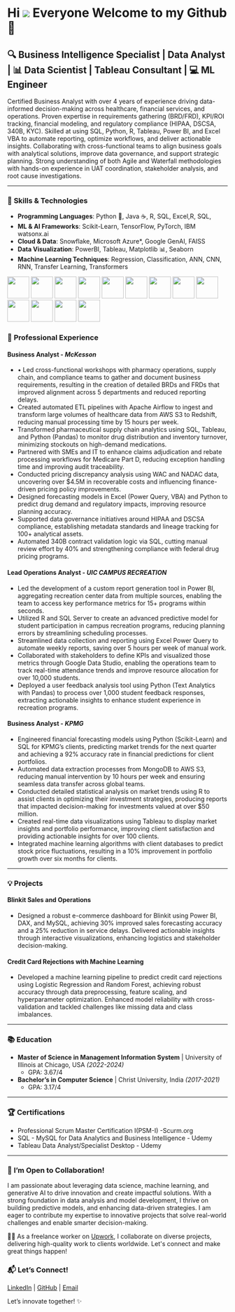 Hi ![](https://user-images.githubusercontent.com/18350557/176309783-0785949b-9127-417c-8b55-ab5a4333674e.gif) Everyone Welcome to my Github🚀
================================================================================================================================================ 

## 🔍 Business Intelligence Specialist | Data Analyst | 📊 Data Scientist | Tableau Consultant | 💻 ML Engineer 

Certified Business Analyst with over 4 years of experience driving data-informed decision-making across healthcare, financial services, and operations. Proven expertise in requirements gathering (BRD/FRD), KPI/ROI tracking, financial modeling, and regulatory compliance (HIPAA, DSCSA, 340B, KYC). Skilled at using SQL, Python, R, Tableau, Power BI, and Excel VBA to automate reporting, optimize workflows, and deliver actionable insights. Collaborating with cross-functional teams to align business goals with analytical solutions, improve data governance, and support strategic planning. Strong understanding of both Agile and Waterfall methodologies with hands-on experience in UAT coordination, stakeholder analysis, and root cause investigations.

---

### 🧠 **Skills & Technologies**
- **Programming Languages**: Python 🐍, Java ☕, R, SQL, Excel,R, SQL,
- **ML & AI Frameworks**: Scikit-Learn, TensorFlow, PyTorch, IBM watsonx.ai
- **Cloud & Data**: Snowflake, Microsoft Azure*, Google GenAI, FAISS
- **Data Visualization**: PowerBI, Tableau, Matplotlib 📊, Seaborn
- **Machine Learning Techniques**: Regression, Classification, ANN, CNN, RNN, Transfer Learning, Transformers

<code><img height="50" src="https://www.vectorlogo.zone/logos/python/python-ar21.svg"></code>
<code><img height="50" src="https://www.vectorlogo.zone/logos/docker/docker-ar21.svg"></code>
<code><img height="50" src="https://www.vectorlogo.zone/logos/tensorflow/tensorflow-ar21.svg"></code>
<code><img height="50" src="https://www.vectorlogo.zone/logos/google_cloud/google_cloud-ar21.svg"></code>
<code><img height="50" src="https://www.vectorlogo.zone/logos/google_cloud_run/google_cloud_run-ar21.svg"></code>
<code><img height="50" src="https://www.vectorlogo.zone/logos/mysql/mysql-ar21.svg"></code>
<code><img height="50" src="https://www.vectorlogo.zone/logos/amazon_aws/amazon_aws-ar21.svg"></code>
<code><img height="50" src="https://www.vectorlogo.zone/logos/mongodb/mongodb-ar21.svg"></code>
<code><img height="50" src="https://www.vectorlogo.zone/logos/w3_html5/w3_html5-ar21.svg"></code>
<code><img height="50" src="https://www.vectorlogo.zone/logos/r-project/r-project-ar21.svg"></code>
<code><img height="50" src="https://www.vectorlogo.zone/logos/gnu_bash/gnu_bash-ar21.svg"></code>
<code><img height="50" src="https://www.vectorlogo.zone/logos/microsoft_azure/microsoft_azure-ar21.svg"></code>
<code><img height="50" src="https://www.vectorlogo.zone/logos/azurecontainerregistry/azurecontainerregistry-ar21.svg"></code>

                                

### 🔬 **Professional Experience**
#### **Business Analyst** - *McKesson*
- •	Led cross-functional workshops with pharmacy operations, supply chain, and compliance teams to gather and document business requirements, resulting in the creation of detailed BRDs and FRDs that improved alignment across 5 departments and reduced reporting delays.
- Created automated ETL pipelines with Apache Airflow to ingest and transform large volumes of healthcare data from AWS S3
to Redshift, reducing manual processing time by 15 hours per week.
- Transformed pharmaceutical supply chain analytics using SQL, Tableau, and Python (Pandas) to monitor drug distribution and inventory turnover, minimizing stockouts on high-demand medications.
- Partnered with SMEs and IT to enhance claims adjudication and rebate processing workflows for Medicare Part D, reducing exception handling time and improving audit traceability.
- Conducted pricing discrepancy analysis using WAC and NADAC data, uncovering over $4.5M in recoverable costs and influencing finance-driven pricing policy improvements.
- Designed forecasting models in Excel (Power Query, VBA) and Python to predict drug demand and regulatory impacts, improving resource planning accuracy.
- Supported data governance initiatives around HIPAA and DSCSA compliance, establishing metadata standards and lineage tracking for 100+ analytical assets.
- Automated 340B contract validation logic via SQL, cutting manual review effort by 40% and strengthening compliance with federal drug pricing programs. 
  
#### **Lead Operations Analyst** - *UIC CAMPUS RECREATION*
- Led the development of a custom report generation tool in Power BI, aggregating recreation center data from multiple sources,
enabling the team to access key performance metrics for 15+ programs within seconds.
- Utilized R and SQL Server to create an advanced predictive model for student participation in campus recreation programs,
reducing planning errors by streamlining scheduling processes.
- Streamlined data collection and reporting using Excel Power Query to automate weekly reports, saving over 5 hours per week of
manual work.
- Collaborated with stakeholders to define KPIs and visualized those metrics through Google Data Studio, enabling the operations
team to track real-time attendance trends and improve resource allocation for over 10,000 students.
- Deployed a user feedback analysis tool using Python (Text Analytics with Pandas) to process over 1,000 student feedback
responses, extracting actionable insights to enhance student experience in recreation programs.

#### **Business Analyst** - *KPMG*
- Engineered financial forecasting models using Python (Scikit-Learn) and SQL for KPMG’s clients, predicting market trends for
the next quarter and achieving a 92% accuracy rate in financial predictions for client portfolios.
- Automated data extraction processes from MongoDB to AWS S3, reducing manual intervention by 10 hours per week and
ensuring seamless data transfer across global teams.
- Conducted detailed statistical analysis on market trends using R to assist clients in optimizing their investment strategies,
producing reports that impacted decision-making for investments valued at over $50 million.
- Created real-time data visualizations using Tableau to display market insights and portfolio performance, improving client
satisfaction and providing actionable insights for over 100 clients.
- Integrated machine learning algorithms with client databases to predict stock price fluctuations, resulting in a 10% improvement
in portfolio growth over six months for clients.

---

### 💡 **Projects**
#### **Blinkit Sales and Operations**
- Designed a robust e-commerce dashboard for Blinkit using Power BI, DAX, and MySQL, achieving 30% improved sales forecasting accuracy and a 25% reduction in service delays. Delivered actionable insights through interactive visualizations, enhancing logistics and stakeholder decision-making.

#### **Credit Card Rejections with Machine Learning**
- Developed a machine learning pipeline to predict credit card rejections using Logistic Regression and Random Forest, achieving robust accuracy through data preprocessing, feature scaling, and hyperparameter optimization. Enhanced model reliability with cross-validation and tackled challenges like missing data and class imbalances.

---

### 📚 **Education**
- **Master of Science in Management Information System** | University of Illinois at Chicago, USA _(2022-2024)_
  - GPA: 3.67/4
- **Bachelor’s in Computer Science** | Christ University, India _(2017-2021)_
  - GPA: 3.17/4

---

### 🏆 **Certifications**
- Professional Scrum Master Certification I(PSM-I) -Scurm.org
- SQL - MySQL for Data Analytics and Business Intelligence - Udemy
- Tableau Data Analyst/Specialist Desktop - Udemy

---

### 💞️ **I’m Open to Collaboration!**
I am passionate about leveraging data science, machine learning, and generative AI to drive innovation and create impactful solutions. With a strong foundation in data analysis and model development, I thrive on building predictive models, and enhancing data-driven strategies. I am eager to contribute my expertise to innovative projects that solve real-world challenges and enable smarter decision-making. 

👨‍💻 As a freelance worker on [Upwork](https://www.upwork.com/freelancers/~01398067142836ad02?viewMode=1), I collaborate on diverse projects, delivering high-quality work to clients worldwide. Let's connect and make great things happen!

### 📬 **Let’s Connect!**
[LinkedIn](https://www.linkedin.com/in/manoteja48) | [GitHub](https://github.com/ManoTeja4858) | [Email](mailto:manoteja4488@gmail.com)

Let’s innovate together! ✨
<!---
ManoTeja4858/ManoTeja4858 is a ✨ special ✨ repository because its `README.md` (this file) appears on your GitHub profile.
You can click the Preview link to take a look at your changes.
--->
